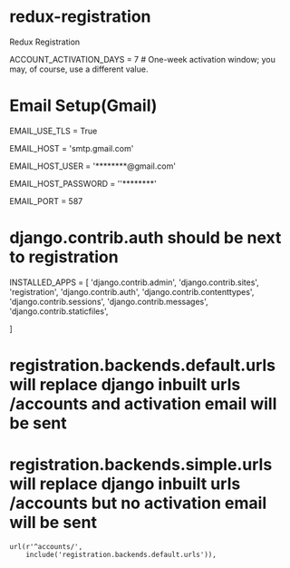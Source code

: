 # redux-registration


Redux Registration

ACCOUNT_ACTIVATION_DAYS = 7  # One-week activation window; you may, of course, use a different value.


# Email Setup(Gmail)
EMAIL_USE_TLS = True

EMAIL_HOST = 'smtp.gmail.com'

EMAIL_HOST_USER = '********@gmail.com'

EMAIL_HOST_PASSWORD = ''********'

EMAIL_PORT = 587


# django.contrib.auth should be next to registration
INSTALLED_APPS = [
    'django.contrib.admin',
    'django.contrib.sites',
    'registration',
    'django.contrib.auth',
    'django.contrib.contenttypes',
    'django.contrib.sessions',
    'django.contrib.messages',
    'django.contrib.staticfiles',

]


# registration.backends.default.urls will replace django inbuilt urls /accounts and activation email will be sent
# registration.backends.simple.urls will replace django inbuilt urls /accounts but no activation email will be sent
    url(r'^accounts/',
        include('registration.backends.default.urls')),
